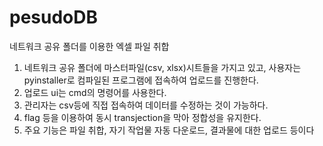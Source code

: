 # pesudoDB
네트워크 공유 폴더를 이용한 엑셀 파일 취합

1. 네트워크 공유 폴더에 마스터파일(csv, xlsx)시트들을 가지고 있고, 사용자는 pyinstaller로 컴파일된 프로그램에 접속하여 업로드를 진행한다.
2. 업로드 ui는 cmd의 명령어를 사용한다.
3. 관리자는 csv등에 직접 접속하여 데이터를 수정하는 것이 가능하다.
4. flag 등을 이용하여 동시 transjection을 막아 정합성을 유지한다.
5. 주요 기능은 파일 취합, 자기 작업물 자동 다운로드, 결과물에 대한 업로드 등이다
